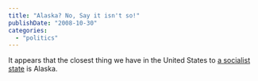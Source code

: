 ```yaml
---
title: "Alaska? No, Say it isn't so!"
publishDate: "2008-10-30"
categories: 
  - "politics"
---
```


It appears that the closest thing we have in the United States to [a socialist state](http://hosted.ap.org/dynamic/stories/F/FACT_CHECK_PALIN_SOCIALISM?SITE=VARMG&SECTION=US) is Alaska.
